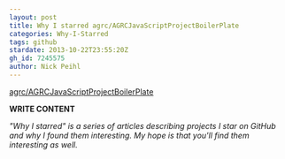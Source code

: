 ```yaml
---
layout: post
title: Why I starred agrc/AGRCJavaScriptProjectBoilerPlate
categories: Why-I-Starred
tags: github
stardate: 2013-10-22T23:55:20Z
gh_id: 7245575
author: Nick Peihl
---
```


[agrc/AGRCJavaScriptProjectBoilerPlate](star.repo.html_url)

**WRITE CONTENT**

*"Why I starred" is a series of articles describing projects I star on GitHub and why I found them interesting. My hope is that you'll find them interesting as well.*

